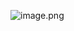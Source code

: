 ![image.png](https://code-starter-1302897259.cos.ap-beijing.myqcloud.com/image/1631589337850-64ced113-11ed-4c25-99b0-5b101995cecf.png)